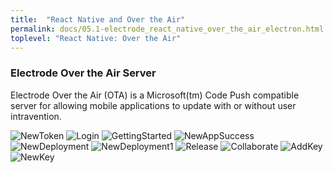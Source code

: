 ```yaml
---
title:  "React Native and Over the Air"
permalink: docs/05.1-electrode_react_native_over_the_air_electron.html
toplevel: "React Native: Over the Air"
---
```


### Electrode Over the Air Server
Electrode Over the Air (OTA) is a Microsoft(tm) Code Push compatible server for allowing mobile applications to update
with or without user intravention.


 ![NewToken](../img/electrode-ota/NewToken.png) 
 ![Login](../img/electrode-ota/Login.png)
 ![GettingStarted](../img/electrode-ota/GettingStarted.png)
 ![NewAppSuccess](../img/electrode-ota/NewAppSuccess.png)
 ![NewDeployment](../img/electrode-ota/NewDeployment.png)
 ![NewDeployment1](../img/electrode-ota/NewDeployment1.png)
 ![Release](../img/electrode-ota/Releases.png)
 ![Collaborate](../img/electrode-ota/Collaborate.png)
 ![AddKey](../img/electrode-ota/AddKey.png)
 ![NewKey](../img/electrode-ota/NewKey.png)
 
 
 